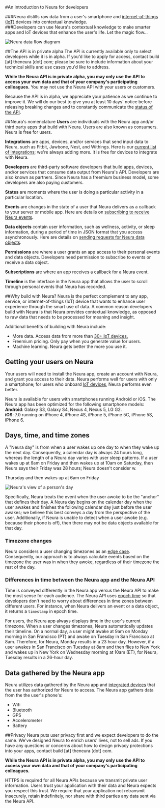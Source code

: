 #An introduction to Neura for developers

###Neura distills raw data from a user's smartphone and [internet-of-things (IoT)](http://en.wikipedia.org/wiki/Internet_of_Things) devices into contextual knowledge.  
###Developers can use Neura's contextual knowledge to make smarter apps and IoT devices that enhance the user's life.  Let the magic flow...

![Neura data flow diagram](https://github.com/NeuraLabs/Neura_documentation/blob/master/resources/NeuraDataFlowDiagram.png)

##The API is in private alpha
The API is currently available only to select developers while it is in alpha.  If you'd like to apply for access, contact build [at] theneura [dot] com; please be sure to include information about your technical skills and use cases you'd like to address.  

**While the Neura API is in private alpha, you may only use the API to access your own data and that of your company's participating colleagues.**  You may not use the Neura API with your users or customers.  

Because the API is in alpha, we appreciate your patience as we continue to improve it.  We will do our best to give you at least 10 days' notice before releasing breaking changes and to constantly communicate the [status of the API](https://github.com/NeuraLabs/Neura_documentation/blob/master/text/status.md). 


##Neura's nomenclature
**Users** are individuals with the Neura app and/or third party apps that build with Neura. Users are also known as consumers.  Neura is free for users.

**Integrations** are apps, devices, and/or services that send input data to Neura, such as Fitbit, Jawbone, Nest, and Withings. Here is our [current list of integrations](https://github.com/NeuraLabs/Neura_documentation/blob/master/text/integrations.md); we're always adding more.  It is free for devices to integrate with Neura.

**Developers** are third-party software developers that build apps, devices, and/or services that consume data output from Neura's API. Developers are also known as partners.  Since Neura has a freemium business model, some developers are also paying customers.

**States** are moments where the user is doing a particular activity in a particular location.  

**Events** are changes in the state of a user that Neura delivers as a callback to your server or mobile app.  Here are details on [subscribing to receive Neura events](https://github.com/NeuraLabs/Neura_documentation/blob/master/text/push.md).

**Data objects** contain user information, such as wellness, activity, or sleep information, during a period of time in JSON format that you access asynchronously.  Here are details on [sending requests for Neura data objects](https://github.com/NeuraLabs/Neura_documentation/blob/master/text/pull.md).

**Permissions** are where a user grants an app access to their personal events and data objects.  Developers need permission to subscribe to events or receive a data object.

**Subscriptions** are where an app receives a callback for a Neura event. 

**Timeline** is the interface in the Neura app that allows the user to scroll through personal events that Neura has recorded. 

##Why build with Neura?
Neura is the perfect complement to any app, service, or internet-of-things (IoT) device that wants to enhance user experience through the smart use of data.  A common reason developers build with Neura is that Neura provides contextual knowledge, as opposed to raw data that needs to be processed for meaning and insight.

Additional benefits of building with Neura include:  
  - More data. Access data from more than [30+ IoT devices.](https://github.com/NeuraLabs/Neura_documentation/blob/master/text/integrations.md)  
  - Freemium pricing. Only pay when you generate value for users.
  - Machine learning. Neura gets better the more you use it.

## Getting your users on Neura
Your users will need to install the Neura app, create an account with Neura, and grant you access to their data.  Neura performs well for users with only a smartphone; for users who onboard [IoT devices](https://github.com/NeuraLabs/Neura_documentation/blob/master/text/integrations.md), Neura performs even better.  

Neura is available for users with smartphones running Android or iOS.  The Neura app has been optimized for the following smartphone models:  
**Android**: Galaxy S3, Galaxy S4, Nexus 4, Nexus 5, LG G2.  
**iOS**: 7.0 running on iPhone 4, iPhone 4S, iPhone 5, iPhone 5C, iPhone 5S,  iPhone 6.  


## Days, time, and time zones
A "Neura day" is from when a user wakes up one day to when they wake up the next day.  Consequently, a calendar day is always 24 hours long, whereas the length of a Neura day varies with user sleep patterns.  If a user wakes up at 6am on Friday and then wakes up at 10am on Saturday, then Neura says their Friday was 28 hours; Neura doesn't consider w.

 Thursday and then wakes up at 6am on Friday

![Neura's view of a person's day](https://github.com/NeuraLabs/Neura_documentation/blob/master/resources/semantic_cycle.png)

Specifically, Neura treats the event when the user awoke to be the "anchor" that defines their day.  A Neura day begins on the calendar day when the user awakes and finishes the following calendar day just before the user awakes; we believe this  best conveys a day from the perspective of the user.  Additionally, if Neura is unable to detect when a user awoke (e.g. because their phone is off), then there may not be data objects available for that day.  


### Timezone changes
Neura considers a user changing timezones as an [edge case](http://en.wikipedia.org/wiki/Edge_case). Consequently, our approach is to always calculate events based on the timezone the user was in when they awoke, regardless of their timezone the rest of the day.

### Differences in time between the Neura app and the Neura API 
Time is conveyed differently in the Neura app versus the Neura API to make the most sense for each audience.  The Neura API uses [epoch time](http://en.wikipedia.org/wiki/Unix_time) so that developers don't need to worry about differences in time zones between different users.  For instance, when Neura delivers an event or a data object, it returns a `timestamp` in epoch time.

For users, the Neura app always displays time in the user's current timezone.  When a user changes timezones, Neura automatically updates their timeline.  On a normal day, a user might awake at 9am on Monday morning in San Francisco (PT) and awake on Tuesday in San Francisco at 8am.  Therefore, for Neura, Monday results in a 23 hour day.  However, if a user awakes in San Francisco on Tuesday at 8am and then flies to New York and wakes up in New York on Wednesday morning at 10am (ET), for Neura, Tuesday results in a 26-hour day.  

## Data gathered by the Neura app
Neura utilizes data gathered by the Neura app and [integrated devices](https://github.com/NeuraLabs/Neura_documentation/blob/master/text/integrations.md) that the user has authorized for Neura to access.  The Neura app gathers data from the the user's phone's:  
  - Wifi
  - Bluetooth
  - GPS
  - Accelerometer
  - Battery

##Privacy
Neura puts user privacy first and we expect developers to do the same.  We've designed Neura to enrich users' lives, not to sell ads. If you have any questions or concerns about how to design privacy protections into your apps, contact build [at] theneura [dot] com.

**While the Neura API is in private alpha, you may only use the API to access your own data and that of your company's participating colleagues.**

HTTPS is required for all Neura APIs because we transmit private user information. Users trust your application with their data and Neura expects you respect this trust. We require that your application not retransmit insecurely, retain indefinitely, nor share with third parties any data sent via the Neura API. 

